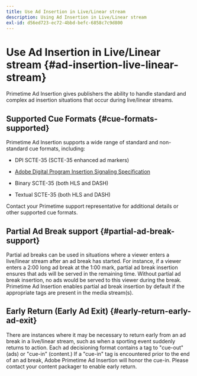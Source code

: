 ```yaml
---
title: Use Ad Insertion in Live/Linear stream
description: Using Ad Insertion in Live/Linear stream
exl-id: d56ed723-ec72-4bbd-befc-6858c7c9d800
---
```

# Use Ad Insertion in Live/Linear stream {#ad-insertion-live-linear-stream}

Primetime Ad Insertion gives publishers the ability to handle standard and complex ad insertion situations that occur during live/linear streams.

## Supported Cue Formats {#cue-formats-supported}

Primetime Ad Insertion supports a wide range of standard and non-standard cue formats, including:

* DPI SCTE-35 (SCTE-35 enhanced ad markers)

* [Adobe Digital Program Insertion Signaling Specification](assets/PrimetimeDigitalProgramInsertionSignalingSpecification.pdf)

* Binary SCTE-35 (both HLS and DASH)

* Textual SCTE-35 (both HLS and DASH)

Contact your Primetime support representative for additional details or other supported cue formats.

## Partial Ad Break support {#partial-ad-break-support}

Partial ad breaks can be used in situations where a viewer enters a live/linear stream after an ad break has started.  For instance, if a viewer enters a 2:00 long ad break at the 1:00 mark, partial ad break insertion ensures that ads will be served in the remaining time. Without partial ad break insertion, no ads would be served to this viewer during the break. Primetime Ad Insertion enables partial ad break insertion by default if the appropriate tags are present in the media stream(s).

## Early Return (Early Ad Exit) {#early-return-early-ad-exit}

There are instances where it may be necessary to return early from an ad break in a live/linear stream, such as when a sporting event suddenly returns to action. Each ad decisioning format contains a tag to "cue-out" (ads) or "cue-in" (content.)  If a "cue-in" tag is encountered prior to the end of an ad break, Adobe Primetime Ad Insertion will honor the cue-in.  Please contact your content packager to enable early return.
